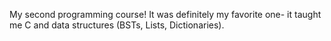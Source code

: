 My second programming course! It was definitely my favorite one- it taught me C and data structures (BSTs, Lists, Dictionaries).
